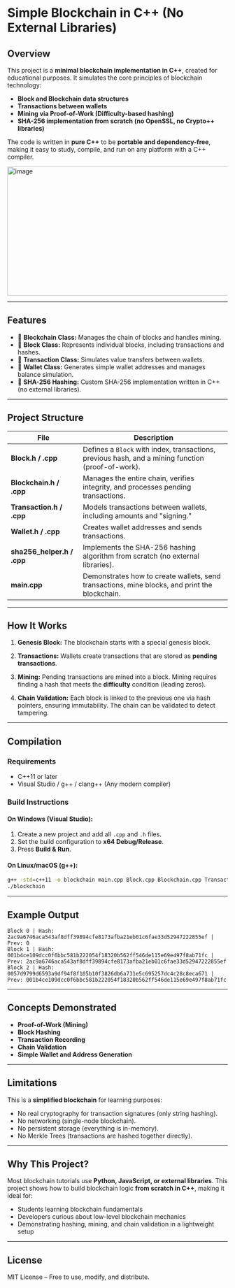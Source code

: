 # **Simple Blockchain in C++ (No External Libraries)**

## **Overview**

This project is a **minimal blockchain implementation in C++**, created for educational purposes.
It simulates the core principles of blockchain technology:

* **Block and Blockchain data structures**
* **Transactions between wallets**
* **Mining via Proof-of-Work (Difficulty-based hashing)**
* **SHA-256 implementation from scratch (no OpenSSL, no Crypto++ libraries)**

The code is written in **pure C++** to be **portable and dependency-free**, making it easy to study, compile, and run on any platform with a C++ compiler.

<img width="1048" height="295" alt="image" src="https://github.com/user-attachments/assets/a6dfede1-d8d6-4ccb-8b1a-9b3d8e70e877" />

---

## **Features**

* 🚀 **Blockchain Class:** Manages the chain of blocks and handles mining.
* 🧱 **Block Class:** Represents individual blocks, including transactions and hashes.
* 🔐 **Transaction Class:** Simulates value transfers between wallets.
* 💼 **Wallet Class:** Generates simple wallet addresses and manages balance simulation.
* 🔑 **SHA-256 Hashing:** Custom SHA-256 implementation written in C++ (no external libraries).

---

## **Project Structure**

| File                        | Description                                                                                       |
| --------------------------- | ------------------------------------------------------------------------------------------------- |
| **Block.h / .cpp**          | Defines a `Block` with index, transactions, previous hash, and a mining function (proof-of-work). |
| **Blockchain.h / .cpp**     | Manages the entire chain, verifies integrity, and processes pending transactions.                 |
| **Transaction.h / .cpp**    | Models transactions between wallets, including amounts and "signing."                             |
| **Wallet.h / .cpp**         | Creates wallet addresses and sends transactions.                                                  |
| **sha256\_helper.h / .cpp** | Implements the SHA-256 hashing algorithm from scratch (no external libraries).                    |
| **main.cpp**                | Demonstrates how to create wallets, send transactions, mine blocks, and print the blockchain.     |

---

## **How It Works**

1. **Genesis Block:**
   The blockchain starts with a special genesis block.

2. **Transactions:**
   Wallets create transactions that are stored as **pending transactions**.

3. **Mining:**
   Pending transactions are mined into a block. Mining requires finding a hash that meets the **difficulty** condition (leading zeros).

4. **Chain Validation:**
   Each block is linked to the previous one via hash pointers, ensuring immutability. The chain can be validated to detect tampering.

---

## **Compilation**

### **Requirements**

* C++11 or later
* Visual Studio / g++ / clang++ (Any modern compiler)

### **Build Instructions**

#### **On Windows (Visual Studio):**

1. Create a new project and add all `.cpp` and `.h` files.
2. Set the build configuration to **x64 Debug/Release**.
3. Press **Build & Run**.

#### **On Linux/macOS (g++):**

```bash
g++ -std=c++11 -o blockchain main.cpp Block.cpp Blockchain.cpp Transaction.cpp Wallet.cpp sha256_helper.cpp
./blockchain
```

---

## **Example Output**

```
Block 0 | Hash: 2ac9a6746aca543af8dff39894cfe8173afba21eb01c6fae33d52947222855ef | Prev: 0
Block 1 | Hash: 001b4ce109dcc0f6bbc581b222054f18320b562ff546de115e69e497f8ab71fc | Prev: 2ac9a6746aca543af8dff39894cfe8173afba21eb01c6fae33d52947222855ef
Block 2 | Hash: 0057d9799d6593a9df94f8f105b10f3826db6a731e5c695257dc4c28c8eca671 | Prev: 001b4ce109dcc0f6bbc581b222054f18320b562ff546de115e69e497f8ab71fc
```

---

## **Concepts Demonstrated**

* **Proof-of-Work (Mining)**
* **Block Hashing**
* **Transaction Recording**
* **Chain Validation**
* **Simple Wallet and Address Generation**

---

## **Limitations**

This is a **simplified blockchain** for learning purposes:

* No real cryptography for transaction signatures (only string hashing).
* No networking (single-node blockchain).
* No persistent storage (everything is in-memory).
* No Merkle Trees (transactions are hashed together directly).

---

## **Why This Project?**

Most blockchain tutorials use **Python, JavaScript, or external libraries**.
This project shows how to build blockchain logic **from scratch in C++**, making it ideal for:

* Students learning blockchain fundamentals
* Developers curious about low-level blockchain mechanics
* Demonstrating hashing, mining, and chain validation in a lightweight setup

---

## **License**

MIT License – Free to use, modify, and distribute.
